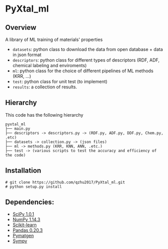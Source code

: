 # PyXtal\_ml

## Overview
A library of ML training of materials' properties
- `datasets`: python class to download the data from open database + data in json format
- `descriptors`: python class for different types of descriptors (RDF, ADF, chemical labeling and enviroments)
- `ml`: python class for the choice of different pipelines of ML methods (KRR, ...)
- `test`: python class for unit test (to implement)
- `results`: a collection of results.

## Hierarchy
This code has the following hierarchy
```
pyxtal_ml
├── main.py
├── descriptors -> descriptors.py -> (RDF.py, ADF.py, DDF.py, Chem.py, .etc)
├── datasets -> collection.py -> (json files)
├── ml -> methods.py (KRR, KNN, ANN, .etc.)
├── test -> (various scripts to test the accuracy and efficiency of the code)
```

## Installation
```
# git clone https://github.com/qzhu2017/PyXtal_ml.git
# python setup.py install
```

## Dependencies:
* [SciPy 1.0.1](https://www.scipy.org/install.html)
* [NumPy 1.14.3](https://www.scipy.org/scipylib/download.html)
* [Scikit-learn](http://scikit-learn.org/stable/)
* [Pandas 0.20.3](https://pandas.pydata.org/getpandas.html)
* [Pymatgen](http://pymatgen.org/#getting-pymatgen)
* [Sympy](https://www.sympy.org/en/index.html)
